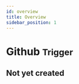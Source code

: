 ```yaml
---
id: overview
title: Overview
sidebar_position: 1
---
```


# Github <small>Trigger</small>

## Not yet created
